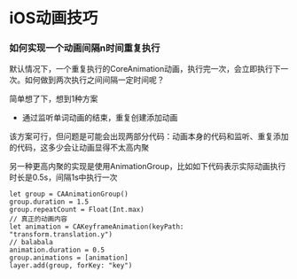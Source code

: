 # iOS动画技巧

### 如何实现一个动画间隔n时间重复执行

默认情况下，一个重复执行的CoreAnimation动画，执行完一次，会立即执行下一次。如何做到两次执行之间间隔一定时间呢？

简单想了下，想到1种方案

- 通过监听单词动画的结束，重复创建添加动画

该方案可行，但问题是可能会出现两部分代码：动画本身的代码和监听、重复添加的代码，这多少会让动画显得不太高内聚

另一种更高内聚的实现是使用AnimationGroup，比如如下代码表示实际动画执行时长是0.5s，间隔1s中执行一次

```
let group = CAAnimationGroup()
group.duration = 1.5
group.repeatCount = Float(Int.max)
// 真正的动画内容
let animation = CAKeyframeAnimation(keyPath: "transform.translation.y")
// balabala
animation.duration = 0.5
group.animations = [animation]
layer.add(group, forKey: "key")
```